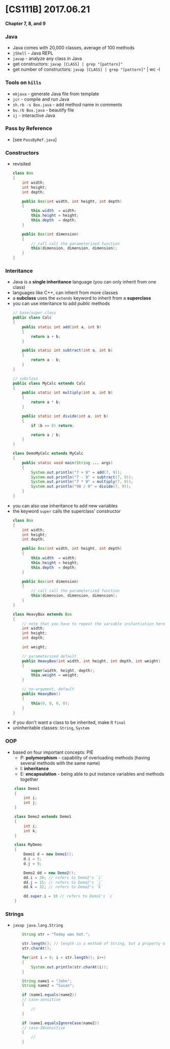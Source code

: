 # [CS111B] 2017.06.21

**Chapter 7, 8, and 9**

### Java

* Java comes with 20,000 classes, average of 100 methods
* `jShell` - Java REPL
* `javap` - analyze any class in Java
* get constructors: `javap [CLASS] | grep "[pattern]"`
* get number of constructors: `javap [CLASS] | grep "[pattern]"` | wc -l

### Tools on `hills`

* `mkjava` - generate Java file from template
* `jcr` - compile and run Java
* `sh.rb -s Box.java` - add method name in comments
* `bu.rb Box.java` - beautify file
* `ij` - interactive Java

### Pass by Reference

* [see `PassByRef.java`]

### Constructors

* revisited
    ```java
    class Box
    {
        int width;
        int height;
        int depth;

        public Box(int width, int height, int depth)
        {
            this.width  = width;
            this.height = height;
            this.depth  = depth;
        }

        public Box(int dimension)
        {
            // call call the parameterized function
            this(dimension, dimension, dimension);
        }
    }
    ```

### Interitance

* Java is a **single inheritance** language (you can only inherit from one class)
* languages like C++, can inherit from more classes
* a **subclass** uses the `extends` keyword to inherit from a **superclass**
* you can use interitance to add *public* methods
    ```java
    // base/super class
    public class Calc
    {
        public static int add(int a, int b)
        {
            return a + b;
        }

        public static int subtract(int a, int b)
        {
            return a - b;
        }
    }

    // subclass
    public class MyCalc extends Calc
    {
        public static int multiply(int a, int b)
        {
            return a * b;
        }

        public static int divide(int a, int b)
        {
            if (b == 0) return;

            return a / b;
        }
    }

    class DemoMyCalc extends MyCalc
    {
        public static void main(String ... args)
        {
            System.out.println("7 + 9" = add(7, 9));
            System.out.println("7 - 9" = subtract(7, 9));
            System.out.println("7 * 9" = multiply(7, 9));
            System.out.println("90 / 9" = divide(7, 9));
        }
    }
    ```
* you can also use inheritance to add new variables
* the keyword `super` calls the superclass' constructor
    ```java
    class Box
    {
        int width;
        int height;
        int depth;

        public Box(int width, int height, int depth)
        {
            this.width  = width;
            this.height = height;
            this.depth  = depth;
        }

        public Box(int dimension)
        {
            // call call the parameterized function
            this(dimension, dimension, dimension);
        }
    }

    class HeavyBox extends Box
    {
        // note that you have to repeat the variable instantiation here (they are not inherited)
        int width;
        int height;
        int depth;

        int weight;

        // parameterized default
        public HeavyBox(int width, int height, int depth, int weight)
        {
            super(width, height, depth);
            this.weight = weight;
        }

        // no-argument, default
        public HeavyBox()
        {
            this(0, 0, 0, 0);
        }
    }
    ```
* if you don't want a class to be inherited, make it `final`
* uninheritable classes: `String`, `System`

### OOP

* based on four important concepts: PIE
    * P: **polymorphism** - capability of overloading methods (having several methods with the same name)
    * I: **inheritance**
    * E: **encapsulation** - being able to put instance variables and methods together

```java
    class Demo1
    {
        int i;
        int j;
    }

    class Demo2 extends Demo1
    {
        int i;
        int k;
    }

    class MyDemo
    {
        Demo1 d = new Demo1();
        d.i = 5;
        d.j = 9;

        Demo2 dd = new Demo2();
        dd.i = 20; // refers to Demo2's `i`
        dd.j = 15; // refers to Demo2's `j`
        dd.k = 32; // refers to Demo2's `k`

        dd.super.i = 10 // refers to Demo1's `i`
    }
```

### Strings

* `javap java.lang.String`
    ```java
        String str = "Today was hot.";

        str.length(); // length is a method of String, but a property of Array
        str.charAt();

        for(int i = 0; i < str.length(); i++)
        {
            System.out.println(str.charAt(i));
        }

        String name1 = "John";
        String name2 = "Susan";

        if (name1.equals(name2))
        // case-sensitive
        {
            //
        }

        if (name1.equalsIgnoreCase(name2))
        // case-INsensitive
        {
            //
        }
    ```
